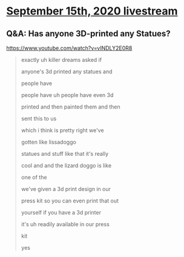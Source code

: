 # [September 15th, 2020 livestream](../2020-09-15.md)
## Q&A: Has anyone 3D-printed any Statues?
https://www.youtube.com/watch?v=vINDLY2E0R8
> exactly uh killer dreams asked if
> 
> anyone's 3d printed any statues and
> 
> people have
> 
> people have uh people have even 3d
> 
> printed and then painted them and then
> 
> sent this to us
> 
> which i think is pretty right we've
> 
> gotten like lissadoggo
> 
> statues and stuff like that it's really
> 
> cool and and the lizard doggo is like
> 
> one of the
> 
> we've given a 3d print design in our
> 
> press kit so you can even print that out
> 
> yourself if you have a 3d printer
> 
> it's uh readily available in our press
> 
> kit
> 
> yes
> 
